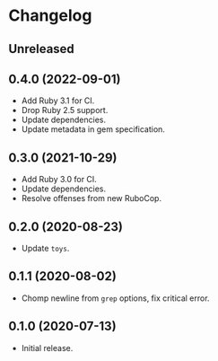# Changelog

## Unreleased

## 0.4.0 (2022-09-01)

*   Add Ruby 3.1 for CI.
*   Drop Ruby 2.5 support.
*   Update dependencies.
*   Update metadata in gem specification.

## 0.3.0 (2021-10-29)

*   Add Ruby 3.0 for CI.
*   Update dependencies.
*   Resolve offenses from new RuboCop.

## 0.2.0 (2020-08-23)

*   Update `toys`.

## 0.1.1 (2020-08-02)

*   Chomp newline from `grep` options, fix critical error.

## 0.1.0 (2020-07-13)

*   Initial release.
